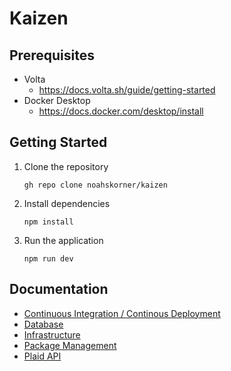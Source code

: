 # Kaizen

## Prerequisites

- Volta
  - https://docs.volta.sh/guide/getting-started
- Docker Desktop
  - https://docs.docker.com/desktop/install

## Getting Started

1. Clone the repository

   ```
   gh repo clone noahskorner/kaizen
   ```

2. Install dependencies

   ```
   npm install
   ```

3. Run the application

   ```
   npm run dev
   ```

## Documentation

- [Continuous Integration / Continous Deployment](./docs/ci-cd.md)
- [Database](./docs/database.md)
- [Infrastructure](./infrastructure/README.md)
- [Package Management](./docs/packages.md)
- [Plaid API](https://plaid.com/docs/)
